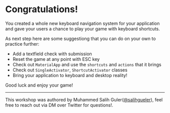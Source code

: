 # Congratulations!

You created a whole new keyboard navigation system for your application and gave your users a chance to play your game with keyboard shortcuts.

As next step here are some suggestiong that you can do on your own to practice further:

- Add a textfield check with submission
- Reset the game at any point with ESC key
- Check out `MaterialApp` and use the `shortcuts` and `actions` that it brings
- Check out `SingleActivator`, `ShortcutActivator` classes
- Bring your application to keyboard and desktop reality!

Good luck and enjoy your game!

---

This workshop was authored by Muhammed Salih Guler([@salihgueler](https://twitter.com/salihgueler)), feel free to reach out via DM over Twitter for questions!.
